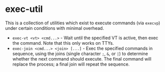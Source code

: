 # exec-util

This is a collection of utilities which exist to execute commands (via `execvp`)
under certain conditions with minimal overhead.

-   `exec-vt <vt> <cmd...>` - Wait until the specified VT is active, then exec
    the command. Note that this only works on TTYs.
-   `exec-join <cmd...> <join> [...]` - Exec the specified commands in sequence,
    using the joins (single character `;`, `&`, or `|`) to determine whether the
    next command should execute. The final command will replace the process; a
    final join will repeat the sequence.

